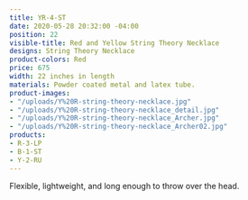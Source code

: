 ```yaml
---
title: YR-4-ST
date: 2020-05-28 20:32:00 -04:00
position: 22
visible-title: Red and Yellow String Theory Necklace
designs: String Theory Necklace
product-colors: Red
price: 675
width: 22 inches in length
materials: Powder coated metal and latex tube.
product-images:
- "/uploads/Y%20R-string-theory-necklace.jpg"
- "/uploads/Y%20R-string-theory-necklace_detail.jpg"
- "/uploads/Y%20R-string-theory-necklace_Archer.jpg"
- "/uploads/Y%20R-string-theory-necklace_Archer02.jpg"
products:
- R-3-LP
- B-1-ST
- Y-2-RU
---
```


Flexible, lightweight, and long enough to throw over the head.